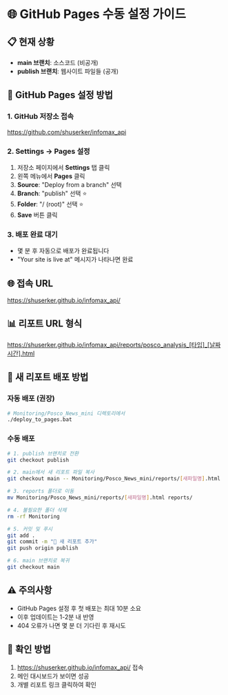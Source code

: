 # 🌐 GitHub Pages 수동 설정 가이드

## 📋 **현재 상황**
- **main 브랜치**: 소스코드 (비공개)
- **publish 브랜치**: 웹사이트 파일들 (공개)

## 🔧 **GitHub Pages 설정 방법**

### 1. GitHub 저장소 접속
https://github.com/shuserker/infomax_api

### 2. Settings → Pages 설정
1. 저장소 페이지에서 **Settings** 탭 클릭
2. 왼쪽 메뉴에서 **Pages** 클릭
3. **Source**: "Deploy from a branch" 선택
4. **Branch**: "publish" 선택 ⭐
5. **Folder**: "/ (root)" 선택 ⭐
6. **Save** 버튼 클릭

### 3. 배포 완료 대기
- 몇 분 후 자동으로 배포가 완료됩니다
- "Your site is live at" 메시지가 나타나면 완료

## 🌐 **접속 URL**
https://shuserker.github.io/infomax_api/

## 📊 **리포트 URL 형식**
https://shuserker.github.io/infomax_api/reports/posco_analysis_[타입]_[날짜시간].html

## 🔄 **새 리포트 배포 방법**

### 자동 배포 (권장)
```bash
# Monitoring/Posco_News_mini 디렉토리에서
./deploy_to_pages.bat
```

### 수동 배포
```bash
# 1. publish 브랜치로 전환
git checkout publish

# 2. main에서 새 리포트 파일 복사
git checkout main -- Monitoring/Posco_News_mini/reports/[새파일명].html

# 3. reports 폴더로 이동
mv Monitoring/Posco_News_mini/reports/[새파일명].html reports/

# 4. 불필요한 폴더 삭제
rm -rf Monitoring

# 5. 커밋 및 푸시
git add .
git commit -m "🚀 새 리포트 추가"
git push origin publish

# 6. main 브랜치로 복귀
git checkout main
```

## ⚠️ **주의사항**
- GitHub Pages 설정 후 첫 배포는 최대 10분 소요
- 이후 업데이트는 1-2분 내 반영
- 404 오류가 나면 몇 분 더 기다린 후 재시도

## 🎯 **확인 방법**
1. https://shuserker.github.io/infomax_api/ 접속
2. 메인 대시보드가 보이면 성공
3. 개별 리포트 링크 클릭하여 확인